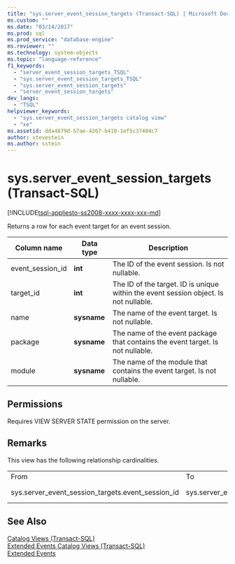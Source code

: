 ```yaml
---
title: "sys.server_event_session_targets (Transact-SQL) | Microsoft Docs"
ms.custom: ""
ms.date: "03/14/2017"
ms.prod: sql
ms.prod_service: "database-engine"
ms.reviewer: ""
ms.technology: system-objects
ms.topic: "language-reference"
f1_keywords: 
  - "server_event_session_targets_TSQL"
  - "sys.server_event_session_targets_TSQL"
  - "sys.server_event_session_targets"
  - "server_event_session_targets"
dev_langs: 
  - "TSQL"
helpviewer_keywords: 
  - "sys.server_event_session_targets catalog view"
  - "xe"
ms.assetid: dda4879d-57ae-4267-b410-1ef5c37404c7
author: stevestein
ms.author: sstein
---
```

# sys.server_event_session_targets (Transact-SQL)
[!INCLUDE[tsql-appliesto-ss2008-xxxx-xxxx-xxx-md](../../includes/tsql-appliesto-ss2008-xxxx-xxxx-xxx-md.md)]

  Returns a row for each event target for an event session.  
  
|Column name|Data type|Description|  
|-----------------|---------------|-----------------|  
|event_session_id|**int**|The ID of the event session. Is not nullable.|  
|target_id|**int**|The ID of the target. ID is unique within the event session object. Is not nullable.|  
|name|**sysname**|The name of the event target. Is not nullable.|  
|package|**sysname**|The name of the event package that contains the event target. Is not nullable.|  
|module|**sysname**|The name of the module that contains the event target. Is not nullable.|  
  
## Permissions  
 Requires VIEW SERVER STATE permission on the server.  
  
## Remarks  
 This view has the following relationship cardinalities.  
  
||||  
|-|-|-|  
|From|To|Relationship|  
|sys.server_event_session_targets.event_session_id|sys.server_event_sessions.event_session_id|Many to one|  
  
## See Also  
 [Catalog Views &#40;Transact-SQL&#41;](../../relational-databases/system-catalog-views/catalog-views-transact-sql.md)   
 [Extended Events Catalog Views &#40;Transact-SQL&#41;](../../relational-databases/system-catalog-views/extended-events-catalog-views-transact-sql.md)   
 [Extended Events](../../relational-databases/extended-events/extended-events.md)  
  
  
